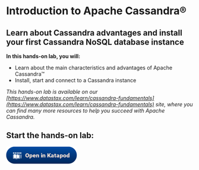 # Introduction to Apache Cassandra®

## Learn about Cassandra advantages and install your first Cassandra NoSQL database instance

**In this hands-on lab, you will:**
* Learn about the main characteristics and advantages of Apache Cassandra™
* Install, start and connect to a Cassandra instance

_This hands-on lab is available on our [https://www.datastax.com/learn/cassandra-fundamentals](https://www.datastax.com/learn/cassandra-fundamentals) site, where you can find many more resources to help you succeed with Apache Cassandra._

## Start the hands-on lab:

[![Open in KataPod](https://github.com/DataStax-Academy/katapod-shared-assets/blob/main/images/open-in-katapod.png)](https://gitpod.io/#https://github.com/ArtemChebotko/cassandra-fundamentals-cassandra/)

